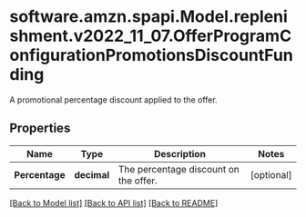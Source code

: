 # software.amzn.spapi.Model.replenishment.v2022_11_07.OfferProgramConfigurationPromotionsDiscountFunding
A promotional percentage discount applied to the offer.

## Properties

Name | Type | Description | Notes
------------ | ------------- | ------------- | -------------
**Percentage** | **decimal** | The percentage discount on the offer. | [optional] 

[[Back to Model list]](../README.md#documentation-for-models) [[Back to API list]](../README.md#documentation-for-api-endpoints) [[Back to README]](../README.md)

